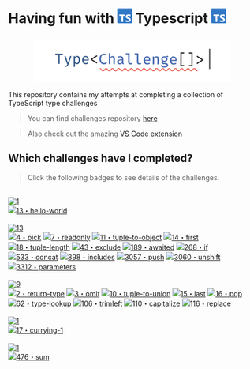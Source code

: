 # <p>Having fun with <img src="./assets/ts-logo.svg" width="30"> Typescript <img src="./assets/ts-logo.svg" width="30"></p>
<p align='center'>
  <img src='./assets/type-challenges-logo.svg' width='400'/>
</p>

This repository contains my attempts at completing a collection of TypeScript type challenges

> You can find challenges repository [here](https://tsch.js.org/)

> Also check out the amazing [VS Code extension](https://github.com/yrming/vscode-type-challenges)

## Which challenges have I completed?
> Click the following badges to see details of the challenges.

<br>
<!--challenges-start-->
<a href="" target="_blank"><img src="https://img.shields.io/badge/warm-1-teal" alt="1"/></a> 
<br>
<a href="github.com/type-challenges/type-challenges/blob/main/questions/00013-warm-hello-world/README.md" target="_blank"><img src="https://img.shields.io/badge/-13%E3%83%BBhello--world-teal" alt="13・hello-world"/></a> 
<br><br>
<a href="" target="_blank"><img src="https://img.shields.io/badge/easy-13-7aad0c" alt="13"/></a> 
<br>
<a href="github.com/type-challenges/type-challenges/blob/main/questions/00004-easy-pick/README.md" target="_blank"><img src="https://img.shields.io/badge/-4%E3%83%BBpick-7aad0c" alt="4・pick"/></a> <a href="github.com/type-challenges/type-challenges/blob/main/questions/00007-easy-readonly/README.md" target="_blank"><img src="https://img.shields.io/badge/-7%E3%83%BBreadonly-7aad0c" alt="7・readonly"/></a> <a href="github.com/type-challenges/type-challenges/blob/main/questions/00011-easy-tuple-to-object/README.md" target="_blank"><img src="https://img.shields.io/badge/-11%E3%83%BBtuple--to--object-7aad0c" alt="11・tuple-to-object"/></a> <a href="github.com/type-challenges/type-challenges/blob/main/questions/00014-easy-first/README.md" target="_blank"><img src="https://img.shields.io/badge/-14%E3%83%BBfirst-7aad0c" alt="14・first"/></a> <a href="github.com/type-challenges/type-challenges/blob/main/questions/00018-easy-tuple-length/README.md" target="_blank"><img src="https://img.shields.io/badge/-18%E3%83%BBtuple--length-7aad0c" alt="18・tuple-length"/></a> <a href="github.com/type-challenges/type-challenges/blob/main/questions/00043-easy-exclude/README.md" target="_blank"><img src="https://img.shields.io/badge/-43%E3%83%BBexclude-7aad0c" alt="43・exclude"/></a> <a href="github.com/type-challenges/type-challenges/blob/main/questions/00189-easy-awaited/README.md" target="_blank"><img src="https://img.shields.io/badge/-189%E3%83%BBawaited-7aad0c" alt="189・awaited"/></a> <a href="github.com/type-challenges/type-challenges/blob/main/questions/00268-easy-if/README.md" target="_blank"><img src="https://img.shields.io/badge/-268%E3%83%BBif-7aad0c" alt="268・if"/></a> <a href="github.com/type-challenges/type-challenges/blob/main/questions/00533-easy-concat/README.md" target="_blank"><img src="https://img.shields.io/badge/-533%E3%83%BBconcat-7aad0c" alt="533・concat"/></a> <a href="github.com/type-challenges/type-challenges/blob/main/questions/00898-easy-includes/README.md" target="_blank"><img src="https://img.shields.io/badge/-898%E3%83%BBincludes-7aad0c" alt="898・includes"/></a> <a href="github.com/type-challenges/type-challenges/blob/main/questions/03057-easy-push/README.md" target="_blank"><img src="https://img.shields.io/badge/-3057%E3%83%BBpush-7aad0c" alt="3057・push"/></a> <a href="github.com/type-challenges/type-challenges/blob/main/questions/03060-easy-unshift/README.md" target="_blank"><img src="https://img.shields.io/badge/-3060%E3%83%BBunshift-7aad0c" alt="3060・unshift"/></a> <a href="github.com/type-challenges/type-challenges/blob/main/questions/03312-easy-parameters/README.md" target="_blank"><img src="https://img.shields.io/badge/-3312%E3%83%BBparameters-7aad0c" alt="3312・parameters"/></a> 
<br><br>
<a href="" target="_blank"><img src="https://img.shields.io/badge/medium-9-d9901a" alt="9"/></a> 
<br>
<a href="github.com/type-challenges/type-challenges/blob/main/questions/00002-medium-return-type/README.md" target="_blank"><img src="https://img.shields.io/badge/-2%E3%83%BBreturn--type-d9901a" alt="2・return-type"/></a> <a href="github.com/type-challenges/type-challenges/blob/main/questions/00003-medium-omit/README.md" target="_blank"><img src="https://img.shields.io/badge/-3%E3%83%BBomit-d9901a" alt="3・omit"/></a> <a href="github.com/type-challenges/type-challenges/blob/main/questions/00010-medium-tuple-to-union/README.md" target="_blank"><img src="https://img.shields.io/badge/-10%E3%83%BBtuple--to--union-d9901a" alt="10・tuple-to-union"/></a> <a href="github.com/type-challenges/type-challenges/blob/main/questions/00015-medium-last/README.md" target="_blank"><img src="https://img.shields.io/badge/-15%E3%83%BBlast-d9901a" alt="15・last"/></a> <a href="github.com/type-challenges/type-challenges/blob/main/questions/00016-medium-pop/README.md" target="_blank"><img src="https://img.shields.io/badge/-16%E3%83%BBpop-d9901a" alt="16・pop"/></a> <a href="github.com/type-challenges/type-challenges/blob/main/questions/00062-medium-type-lookup/README.md" target="_blank"><img src="https://img.shields.io/badge/-62%E3%83%BBtype--lookup-d9901a" alt="62・type-lookup"/></a> <a href="github.com/type-challenges/type-challenges/blob/main/questions/00106-medium-trimleft/README.md" target="_blank"><img src="https://img.shields.io/badge/-106%E3%83%BBtrimleft-d9901a" alt="106・trimleft"/></a> <a href="github.com/type-challenges/type-challenges/blob/main/questions/00110-medium-capitalize/README.md" target="_blank"><img src="https://img.shields.io/badge/-110%E3%83%BBcapitalize-d9901a" alt="110・capitalize"/></a> <a href="github.com/type-challenges/type-challenges/blob/main/questions/00116-medium-replace/README.md" target="_blank"><img src="https://img.shields.io/badge/-116%E3%83%BBreplace-d9901a" alt="116・replace"/></a> 
<br><br>
<a href="" target="_blank"><img src="https://img.shields.io/badge/hard-1-de3d37" alt="1"/></a> 
<br>
<a href="github.com/type-challenges/type-challenges/blob/main/questions/00017-hard-currying-1/README.md" target="_blank"><img src="https://img.shields.io/badge/-17%E3%83%BBcurrying--1-de3d37" alt="17・currying-1"/></a> 
<br><br>
<a href="" target="_blank"><img src="https://img.shields.io/badge/extreme-1-b11b8d" alt="1"/></a> 
<br>
<a href="github.com/type-challenges/type-challenges/blob/main/questions/00476-extreme-sum/README.md" target="_blank"><img src="https://img.shields.io/badge/-476%E3%83%BBsum-b11b8d" alt="476・sum"/></a> 
<!--challenges-end-->
